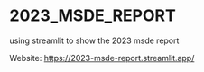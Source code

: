 # 2023_MSDE_REPORT
using streamlit to show the 2023 msde report

Website:
https://2023-msde-report.streamlit.app/
